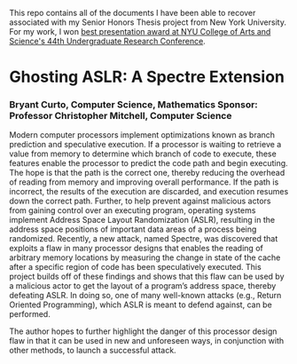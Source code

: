 This repo contains all of the documents I have been able to recover associated with my Senior Honors Thesis project from New York University.
For my work, I won [best presentation award at NYU College of Arts and Science's 44th Undergraduate Research Conference](https://cas.nyu.edu/content/dam/nyu-as/cas/documents/deans-undergraduate-research-fund/URC_2018_Winners.pdf).

# Ghosting ASLR: A Spectre Extension
### Bryant Curto, Computer Science, Mathematics Sponsor: Professor Christopher Mitchell, Computer Science

Modern computer processors implement optimizations known as branch prediction and speculative execution. If a processor is waiting to retrieve a value from memory to determine which branch of code to execute, these features enable the processor to predict the code path and begin executing. The hope is that the path is the correct one, thereby reducing the overhead of reading from memory and improving overall performance. If the path is incorrect, the results of the execution are discarded, and execution resumes down the correct path. Further, to help prevent against malicious actors from gaining control over an executing program, operating systems implement Address Space Layout Randomization (ASLR), resulting in the address space positions of important data areas of a process being randomized. Recently, a new attack, named Spectre, was discovered that exploits a flaw in many processor designs that enables the reading of arbitrary memory locations by measuring the change in state of the cache after a specific region of code has been speculatively executed. This project builds off of these findings and shows that this flaw can be used by a malicious actor to get the layout of a program’s address space, thereby defeating ASLR. In doing so, one of many well-known attacks (e.g., Return Oriented Programming), which ASLR is meant to defend against, can be performed.

The author hopes to further highlight the danger of this processor design flaw in that it can be used in new and unforeseen ways, in conjunction with other methods, to launch a successful attack.

